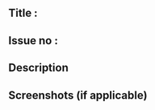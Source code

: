 ## Title :

<!--Provide a clear title for your PR in order to have a precise summary-->

## Issue no :

<!--Mention the issue number using the '#' symbol followed by the issue number OR you may provide the link-->

## Description

<!--Provide the brief description of the changes you've made-->

## Screenshots (if applicable)

<!--![Screenshot](url-to-screenshot)-->


